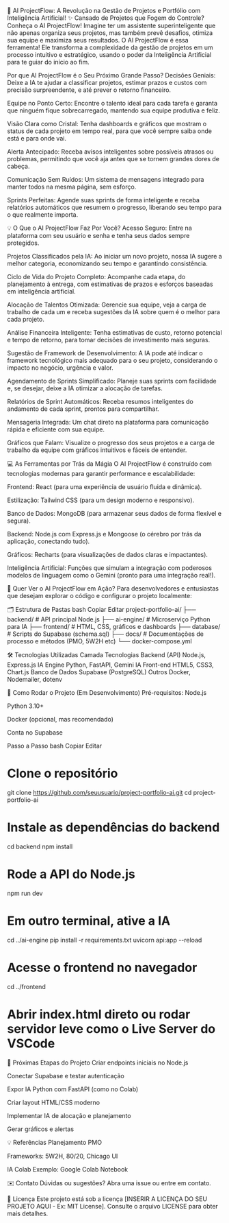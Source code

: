🚀 AI ProjectFlow: A Revolução na Gestão de Projetos e Portfólio com Inteligência Artificial!
✨ Cansado de Projetos que Fogem do Controle? Conheça o AI ProjectFlow!
Imagine ter um assistente superinteligente que não apenas organiza seus projetos, mas também prevê desafios, otimiza sua equipe e maximiza seus resultados. O AI ProjectFlow é essa ferramenta! Ele transforma a complexidade da gestão de projetos em um processo intuitivo e estratégico, usando o poder da Inteligência Artificial para te guiar do início ao fim.

Por que AI ProjectFlow é o Seu Próximo Grande Passo?
Decisões Geniais: Deixe a IA te ajudar a classificar projetos, estimar prazos e custos com precisão surpreendente, e até prever o retorno financeiro.

Equipe no Ponto Certo: Encontre o talento ideal para cada tarefa e garanta que ninguém fique sobrecarregado, mantendo sua equipe produtiva e feliz.

Visão Clara como Cristal: Tenha dashboards e gráficos que mostram o status de cada projeto em tempo real, para que você sempre saiba onde está e para onde vai.

Alerta Antecipado: Receba avisos inteligentes sobre possíveis atrasos ou problemas, permitindo que você aja antes que se tornem grandes dores de cabeça.

Comunicação Sem Ruídos: Um sistema de mensagens integrado para manter todos na mesma página, sem esforço.

Sprints Perfeitas: Agende suas sprints de forma inteligente e receba relatórios automáticos que resumem o progresso, liberando seu tempo para o que realmente importa.

💡 O Que o AI ProjectFlow Faz Por Você?
Acesso Seguro: Entre na plataforma com seu usuário e senha e tenha seus dados sempre protegidos.

Projetos Classificados pela IA: Ao iniciar um novo projeto, nossa IA sugere a melhor categoria, economizando seu tempo e garantindo consistência.

Ciclo de Vida do Projeto Completo: Acompanhe cada etapa, do planejamento à entrega, com estimativas de prazos e esforços baseadas em inteligência artificial.

Alocação de Talentos Otimizada: Gerencie sua equipe, veja a carga de trabalho de cada um e receba sugestões da IA sobre quem é o melhor para cada projeto.

Análise Financeira Inteligente: Tenha estimativas de custo, retorno potencial e tempo de retorno, para tomar decisões de investimento mais seguras.

Sugestão de Framework de Desenvolvimento: A IA pode até indicar o framework tecnológico mais adequado para o seu projeto, considerando o impacto no negócio, urgência e valor.

Agendamento de Sprints Simplificado: Planeje suas sprints com facilidade e, se desejar, deixe a IA otimizar a alocação de tarefas.

Relatórios de Sprint Automáticos: Receba resumos inteligentes do andamento de cada sprint, prontos para compartilhar.

Mensageria Integrada: Um chat direto na plataforma para comunicação rápida e eficiente com sua equipe.

Gráficos que Falam: Visualize o progresso dos seus projetos e a carga de trabalho da equipe com gráficos intuitivos e fáceis de entender.

💻 As Ferramentas por Trás da Mágia
O AI ProjectFlow é construído com tecnologias modernas para garantir performance e escalabilidade:

Frontend: React (para uma experiência de usuário fluida e dinâmica).

Estilização: Tailwind CSS (para um design moderno e responsivo).

Banco de Dados: MongoDB (para armazenar seus dados de forma flexível e segura).

Backend: Node.js com Express.js e Mongoose (o cérebro por trás da aplicação, conectando tudo).

Gráficos: Recharts (para visualizações de dados claras e impactantes).

Inteligência Artificial: Funções que simulam a integração com poderosos modelos de linguagem como o Gemini (pronto para uma integração real!).

🚀 Quer Ver o AI ProjectFlow em Ação?
Para desenvolvedores e entusiastas que desejam explorar o código e configurar o projeto localmente:

🗂 Estrutura de Pastas
bash
Copiar
Editar
project-portfolio-ai/
├── backend/ # API principal Node.js
├── ai-engine/ # Microserviço Python para IA
├── frontend/ # HTML, CSS, gráficos e dashboards
├── database/ # Scripts do Supabase (schema.sql)
├── docs/ # Documentações de processo e métodos (PMO, 5W2H etc)
└── docker-compose.yml

🛠 Tecnologias Utilizadas
Camada Tecnologias
Backend (API) Node.js, Express.js
IA Engine Python, FastAPI, Gemini IA
Front-end HTML5, CSS3, Chart.js
Banco de Dados Supabase (PostgreSQL)
Outros Docker, Nodemailer, dotenv

🚀 Como Rodar o Projeto (Em Desenvolvimento)
Pré-requisitos:
Node.js

Python 3.10+

Docker (opcional, mas recomendado)

Conta no Supabase

Passo a Passo
bash
Copiar
Editar

# Clone o repositório

git clone https://github.com/seuusuario/project-portfolio-ai.git
cd project-portfolio-ai

# Instale as dependências do backend

cd backend
npm install

# Rode a API do Node.js

npm run dev

# Em outro terminal, ative a IA

cd ../ai-engine
pip install -r requirements.txt
uvicorn api:app --reload

# Acesse o frontend no navegador

cd ../frontend

# Abrir index.html direto ou rodar servidor leve como o Live Server do VSCode

🧪 Próximas Etapas do Projeto
Criar endpoints iniciais no Node.js

Conectar Supabase e testar autenticação

Expor IA Python com FastAPI (como no Colab)

Criar layout HTML/CSS moderno

Implementar IA de alocação e planejamento

Gerar gráficos e alertas

💡 Referências
Planejamento PMO

Frameworks: 5W2H, 80/20, Chicago UI

IA Colab Exemplo: Google Colab Notebook

✉️ Contato
Dúvidas ou sugestões? Abra uma issue ou entre em contato.

📄 Licença
Este projeto está sob a licença [INSERIR A LICENÇA DO SEU PROJETO AQUI - Ex: MIT License]. Consulte o arquivo LICENSE para obter mais detalhes.
